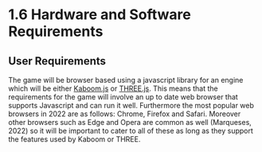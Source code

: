 # 1.6 Hardware and Software Requirements

## User Requirements

The game will be browser based using a javascript library for an engine which will be either [Kaboom.js](https://kaboomjs.com/) or [THREE.js](https://threejs.org/). This means that the requirements for the game will involve an up to date web browser that supports Javascript and can run it well. Furthermore the most popular web browsers in 2022 are as follows: Chrome, Firefox and Safari. Moreover other browsers such as Edge and Opera are common as well (Marqueses, 2022) so it will be important to cater to all of these as long as they support the features used by Kaboom or THREE.
